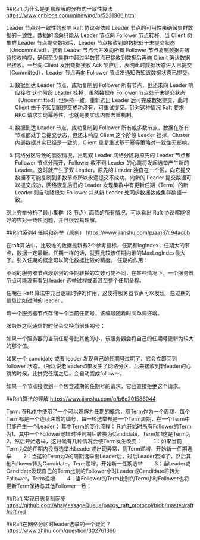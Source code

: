 
##Raft 为什么是更易理解的分布式一致性算法
https://www.cnblogs.com/mindwind/p/5231986.html

Leader 节点对一致性的影响
Raft 协议强依赖 Leader 节点的可用性来确保集群数据的一致性。数据的流向只能从 Leader 节点向 Follower 节点转移。当 Client 向集群 Leader 节点提交数据后，Leader 节点接收到的数据处于未提交状态（Uncommitted），接着 Leader 节点会并发向所有 Follower 节点复制数据并等待接收响应，确保至少集群中超过半数节点已接收到数据后再向 Client 确认数据已接收。一旦向 Client 发出数据接收 Ack 响应后，表明此时数据状态进入已提交（Committed），Leader 节点再向 Follower 节点发通知告知该数据状态已提交。



3. 数据到达 Leader 节点，成功复制到 Follower 所有节点，但还未向 Leader 响应接收
这个阶段 Leader 挂掉，虽然数据在 Follower 节点处于未提交状态（Uncommitted）但保持一致，重新选出 Leader 后可完成数据提交，此时 Client 由于不知到底提交成功没有，可重试提交。针对这种情况 Raft 要求 RPC 请求实现幂等性，也就是要实现内部去重机制。


6. 数据到达 Leader 节点，成功复制到 Follower 所有或多数节点，数据在所有节点都处于已提交状态，但还未响应 Client
这个阶段 Leader 挂掉，Cluster 内部数据其实已经是一致的，Client 重复重试基于幂等策略对一致性无影响。


7. 网络分区导致的脑裂情况，出现双 Leader
网络分区将原先的 Leader 节点和 Follower 节点分隔开，Follower 收不到 Leader 的心跳将发起选举产生新的 Leader。这时就产生了双 Leader，原先的 Leader 独自在一个区，向它提交数据不可能复制到多数节点所以永远提交不成功。向新的 Leader 提交数据可以提交成功，网络恢复后旧的 Leader 发现集群中有更新任期（Term）的新 Leader 则自动降级为 Follower 并从新 Leader 处同步数据达成集群数据一致。


综上穷举分析了最小集群（3 节点）面临的所有情况，可以看出 Raft 协议都能很好的应对一致性问题，并且很容易理解。



##Raft系列4 任期和选举（原创）
https://www.jianshu.com/p/aa137c94ac0b

在raft算法中，比较谁的数据最新有2个参考指标，任期和logIndex，任期大的节点，数据一定最新，任期一样的话，就要比较该任期内谁的MaxLogIndex最大了。引入任期的概念可以简化数据比较的精度。
任期的作用：

不同的服务器节点观察到的任期转换的次数可能不同，在某些情况下，一个服务器节点可能没有看到 leader 选举过程或者甚至整个任期全程。

任期在 Raft 算法中充当逻辑时钟的作用，这使得服务器节点可以发现一些过期的信息比如过时的 leader 。

每一个服务器节点存储一个当前任期号，该编号随着时间单调递增。

服务器之间通信的时候会交换当前任期号；

如果一个服务器的当前任期号比其他的小，该服务器会将自己的任期号更新为较大的那个值。

如果一个 candidate 或者 leader 发现自己的任期号过期了，它会立即回到 follower 状态。（所以说老leader如果发生了网络分区，后来接收到新leader的心跳的时候，比拼完任期之后，会自动变成follower。

如果一个节点接收到一个包含过期的任期号的请求，它会直接拒绝这个请求。

##Raft算法的理解
https://www.jianshu.com/p/b6c201586044

Term:
在Raft中使用了一个可以理解为任期的概念，用Term作为一个周期，每个Term都是一个连续递增的编号，每一轮选举都是一个Term周期，在一个Term中只能产生一个Leader；
其中Term的变化流程：
Raft开始时所有Follower的Term为1，其中一个Follower逻辑时钟到期后转换为Candidate，Term加1这是Term为2，然后开始选举，这时候有几种情况会使Term发生改变：
　　1：如果当前Term为2的任期内没有选举出Leader或出现异常，则Term递增，开始新一任期选举
　　2：当这轮Term为2的周期选举出Leader后，过后Leader宕掉了，然后其他Follower转为Candidate，Term递增，开始新一任期选举
　　3：当Leader或Candidate发现自己的Term比别的Follower小时Leader或Candidate将转为Follower，Term递增
　　4：当Follower的Term比别的Term小时Follower也将更新Term保持与其他Follower一致；


##Raft 实现日志复制同步
https://github.com/AhaMessageQueue/paxos_raft_protocol/blob/master/raft/raft.md


##Raft在网络分区时leader选举的一个疑问？
https://www.zhihu.com/question/302761390


